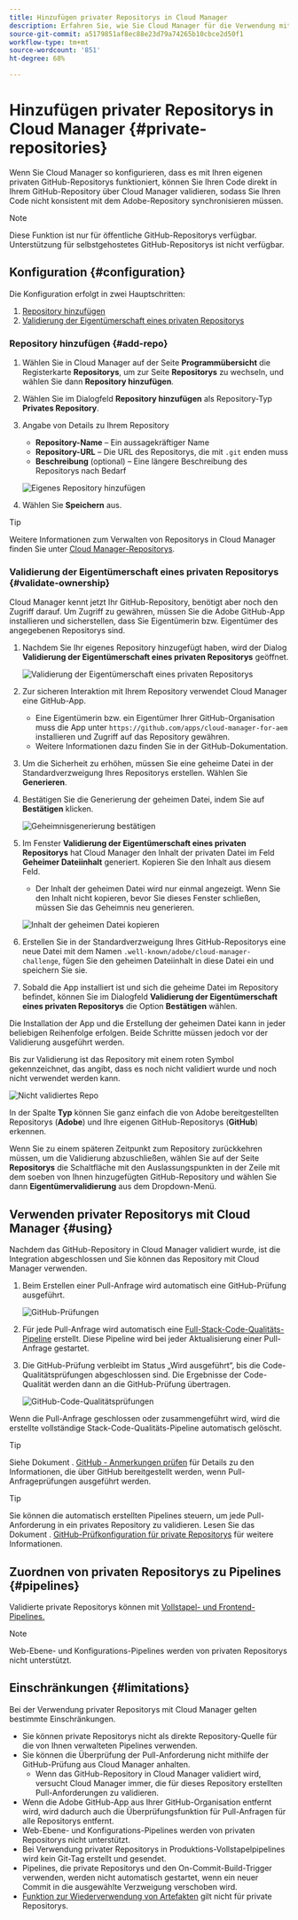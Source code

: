 ```yaml
---
title: Hinzufügen privater Repositorys in Cloud Manager
description: Erfahren Sie, wie Sie Cloud Manager für die Verwendung mit Ihren eigenen privaten GitHub-Repositorys einrichten.
source-git-commit: a5179851af8ec88e23d79a74265b10cbce2d50f1
workflow-type: tm+mt
source-wordcount: '851'
ht-degree: 68%

---
```



# Hinzufügen privater Repositorys in Cloud Manager {#private-repositories}

Wenn Sie Cloud Manager so konfigurieren, dass es mit Ihren eigenen privaten GitHub-Repositorys funktioniert, können Sie Ihren Code direkt in Ihrem GitHub-Repository über Cloud Manager validieren, sodass Sie Ihren Code nicht konsistent mit dem Adobe-Repository synchronisieren müssen.

>[!NOTE]
>
>Diese Funktion ist nur für öffentliche GitHub-Repositorys verfügbar. Unterstützung für selbstgehostetes GitHub-Repositorys ist nicht verfügbar.

## Konfiguration {#configuration}

Die Konfiguration erfolgt in zwei Hauptschritten:

1. [Repository hinzufügen](#add-repo)
1. [Validierung der Eigentümerschaft eines privaten Repositorys](#validate-ownership)

### Repository hinzufügen {#add-repo}

1. Wählen Sie in Cloud Manager auf der Seite **Programmübersicht** die Registerkarte **Repositorys**, um zur Seite **Repositorys** zu wechseln, und wählen Sie dann **Repository hinzufügen**.

1. Wählen Sie im Dialogfeld **Repository hinzufügen** als Repository-Typ **Privates Repository**.

1. Angabe von Details zu Ihrem Repository

   * **Repository-Name** – Ein aussagekräftiger Name
   * **Repository-URL** – Die URL des Repositorys, die mit `.git` enden muss
   * **Beschreibung** (optional) – Eine längere Beschreibung des Repositorys nach Bedarf

   ![Eigenes Repository hinzufügen](/help/implementing/cloud-manager/assets/repos/add-own-github.png)

1. Wählen Sie **Speichern** aus.

>[!TIP]
>
>Weitere Informationen zum Verwalten von Repositorys in Cloud Manager finden Sie unter [Cloud Manager-Repositorys](/help/implementing/cloud-manager/managing-code/managing-repositories.md).

### Validierung der Eigentümerschaft eines privaten Repositorys {#validate-ownership}

Cloud Manager kennt jetzt Ihr GitHub-Repository, benötigt aber noch den Zugriff darauf. Um Zugriff zu gewähren, müssen Sie die Adobe GitHub-App installieren und sicherstellen, dass Sie Eigentümerin bzw. Eigentümer des angegebenen Repositorys sind.

1. Nachdem Sie Ihr eigenes Repository hinzugefügt haben, wird der Dialog **Validierung der Eigentümerschaft eines privaten Repositorys** geöffnet.

   ![Validierung der Eigentümerschaft eines privaten Repositorys](/help/implementing/cloud-manager/assets/repos/private-repo-validate.png)

1. Zur sicheren Interaktion mit Ihrem Repository verwendet Cloud Manager eine GitHub-App.
   * Eine Eigentümerin bzw. ein Eigentümer Ihrer GitHub-Organisation muss die App unter `https://github.com/apps/cloud-manager-for-aem` installieren und Zugriff auf das Repository gewähren.
   * Weitere Informationen dazu finden Sie in der GitHub-Dokumentation.

1. Um die Sicherheit zu erhöhen, müssen Sie eine geheime Datei in der Standardverzweigung Ihres Repositorys erstellen. Wählen Sie **Generieren**.

1. Bestätigen Sie die Generierung der geheimen Datei, indem Sie auf **Bestätigen** klicken.

   ![Geheimnisgenerierung bestätigen](/help/implementing/cloud-manager/assets/repos/confirm-generation.png)

1. Im Fenster **Validierung der Eigentümerschaft eines privaten Repositorys** hat Cloud Manager den Inhalt der privaten Datei im Feld **Geheimer Dateiinhalt** generiert. Kopieren Sie den Inhalt aus diesem Feld.

   * Der Inhalt der geheimen Datei wird nur einmal angezeigt. Wenn Sie den Inhalt nicht kopieren, bevor Sie dieses Fenster schließen, müssen Sie das Geheimnis neu generieren.

   ![Inhalt der geheimen Datei kopieren](/help/implementing/cloud-manager/assets/repos/new-secret.png)

1. Erstellen Sie in der Standardverzweigung Ihres GitHub-Repositorys eine neue Datei mit dem Namen `.well-known/adobe/cloud-manager-challenge`, fügen Sie den geheimen Dateiinhalt in diese Datei ein und speichern Sie sie.

1. Sobald die App installiert ist und sich die geheime Datei im Repository befindet, können Sie im Dialogfeld **Validierung der Eigentümerschaft eines privaten Repositorys** die Option **Bestätigen** wählen.

Die Installation der App und die Erstellung der geheimen Datei kann in jeder beliebigen Reihenfolge erfolgen. Beide Schritte müssen jedoch vor der Validierung ausgeführt werden.

Bis zur Validierung ist das Repository mit einem roten Symbol gekennzeichnet, das angibt, dass es noch nicht validiert wurde und noch nicht verwendet werden kann.

![Nicht validiertes Repo](/help/implementing/cloud-manager/assets/repos/unvalidated-repo.png)

In der Spalte **Typ** können Sie ganz einfach die von Adobe bereitgestellten Repositorys (**Adobe**) und Ihre eigenen GitHub-Repositorys (**GitHub**) erkennen.

Wenn Sie zu einem späteren Zeitpunkt zum Repository zurückkehren müssen, um die Validierung abzuschließen, wählen Sie auf der Seite **Repositorys** die Schaltfläche mit den Auslassungspunkten in der Zeile mit dem soeben von Ihnen hinzugefügten GitHub-Repository und wählen Sie dann **Eigentümervalidierung** aus dem Dropdown-Menü.

## Verwenden privater Repositorys mit Cloud Manager {#using}

Nachdem das GitHub-Repository in Cloud Manager validiert wurde, ist die Integration abgeschlossen und Sie können das Repository mit Cloud Manager verwenden.

1. Beim Erstellen einer Pull-Anfrage wird automatisch eine GitHub-Prüfung ausgeführt.

   ![GitHub-Prüfungen](/help/implementing/cloud-manager/assets/repos/github-checks.png)

1. Für jede Pull-Anfrage wird automatisch eine [Full-Stack-Code-Qualitäts-Pipeline](/help/implementing/cloud-manager/configuring-pipelines/introduction-ci-cd-pipelines.md) erstellt. Diese Pipeline wird bei jeder Aktualisierung einer Pull-Anfrage gestartet.

1. Die GitHub-Prüfung verbleibt im Status „Wird ausgeführt“, bis die Code-Qualitätsprüfungen abgeschlossen sind. Die Ergebnisse der Code-Qualität werden dann an die GitHub-Prüfung übertragen.

   ![GitHub-Code-Qualitätsprüfungen](/help/implementing/cloud-manager/assets/repos/github-code-quality.png)

Wenn die Pull-Anfrage geschlossen oder zusammengeführt wird, wird die erstellte vollständige Stack-Code-Qualitäts-Pipeline automatisch gelöscht.

>[!TIP]
>
>Siehe Dokument . [GitHub - Anmerkungen prüfen](github-annotations.md) für Details zu den Informationen, die über GitHub bereitgestellt werden, wenn Pull-Anfrageprüfungen ausgeführt werden.

>[!TIP]
>
>Sie können die automatisch erstellten Pipelines steuern, um jede Pull-Anforderung in ein privates Repository zu validieren. Lesen Sie das Dokument . [GitHub-Prüfkonfiguration für private Repositorys](github-check-config.md) für weitere Informationen.

## Zuordnen von privaten Repositorys zu Pipelines {#pipelines}

Validierte private Repositorys können mit [Vollstapel- und Frontend-Pipelines.](/help/implementing/cloud-manager/configuring-pipelines/introduction-ci-cd-pipelines.md)

>[!NOTE]
>
>Web-Ebene- und Konfigurations-Pipelines werden von privaten Repositorys nicht unterstützt.

## Einschränkungen {#limitations}

Bei der Verwendung privater Repositorys mit Cloud Manager gelten bestimmte Einschränkungen.

* Sie können private Repositorys nicht als direkte Repository-Quelle für die von Ihnen verwalteten Pipelines verwenden.
* Sie können die Überprüfung der Pull-Anforderung nicht mithilfe der GitHub-Prüfung aus Cloud Manager anhalten.
   * Wenn das GitHub-Repository in Cloud Manager validiert wird, versucht Cloud Manager immer, die für dieses Repository erstellten Pull-Anforderungen zu validieren.
* Wenn die Adobe GitHub-App aus Ihrer GitHub-Organisation entfernt wird, wird dadurch auch die Überprüfungsfunktion für Pull-Anfragen für alle Repositorys entfernt.
* Web-Ebene- und Konfigurations-Pipelines werden von privaten Repositorys nicht unterstützt.
* Bei Verwendung privater Repositorys in Produktions-Vollstapelpipelines wird kein Git-Tag erstellt und gesendet.
* Pipelines, die private Repositorys und den On-Commit-Build-Trigger verwenden, werden nicht automatisch gestartet, wenn ein neuer Commit in die ausgewählte Verzweigung verschoben wird.
* [Funktion zur Wiederverwendung von Artefakten](/help/implementing/cloud-manager/getting-access-to-aem-in-cloud/setting-up-project.md#build-artifact-reuse) gilt nicht für private Repositorys.
